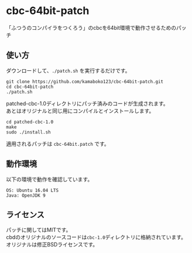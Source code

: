 # cbc-64bit-patch
「ふつうのコンパイラをつくろう」のcbcを64bit環境で動作させるためのパッチ

## 使い方
ダウンロードして、`./patch.sh` を実行するだけです。

```
git clone https://github.com/kamaboko123/cbc-64bit-patch.git
cd cbc-64bit-patch
./patch.sh
```

patched-cbc-1.0ディレクトリにパッチ済みのコードが生成されます。  
あとはオリジナルと同じ用にコンパイルとインストールします。

```
cd patched-cbc-1.0
make
sudo ./install.sh
```

適用されるパッチは `cbc-64bit.patch` です。

## 動作環境
以下の環境で動作を確認しています。

```
OS: Ubuntu 16.04 LTS
Java: OpenJDK 9
```

## ライセンス
パッチに関してはMITです。  
cbdのオリジナルのソースコードは`cbc-1.0`ディレクトリに格納されています。  
オリジナルは修正BSDライセンスです。

